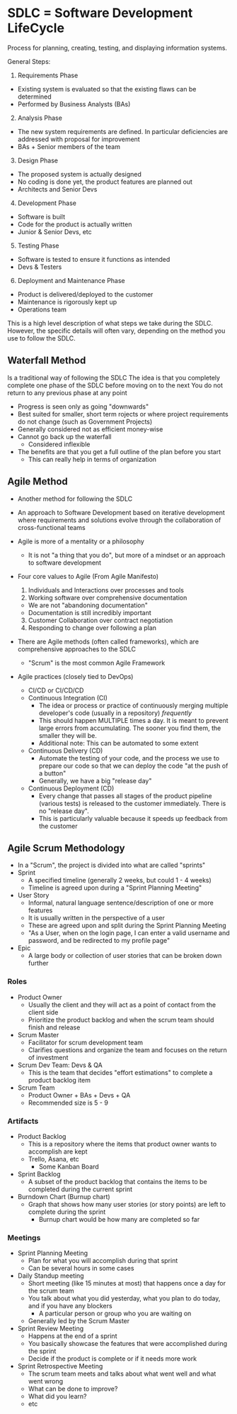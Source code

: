 # SDLC = Software Development LifeCycle
Process for planning, creating, testing, and displaying information systems.

General Steps:
1. Requirements Phase
  - Existing system is evaluated so that the existing flaws can be determined
  - Performed by Business Analysts (BAs)
2. Analysis Phase
  - The new system requirements are defined. In particular deficiencies are addressed with proposal for improvement
  - BAs + Senior members of the team
3. Design Phase
  - The proposed system is actually designed
  - No coding is done yet, the product features are planned out
  - Architects and Senior Devs
4. Development Phase
  - Software is built
  - Code for the product is actually written
  - Junior & Senior Devs, etc
5. Testing Phase
  - Software is tested to ensure it functions as intended
  - Devs & Testers
6. Deployment and Maintenance Phase
  - Product is delivered/deployed to the customer
  - Maintenance is rigorously kept up
  - Operations team

This is a high level description of what steps we take during the SDLC. However, the specific details will often vary, depending on the method you use to follow the SDLC.

## Waterfall Method

Is a traditional way of following the SDLC
The idea is that you completely complete one phase of the SDLC before moving on to the next
You do not return to any previous phase at any point

- Progress is seen only as going "downwards"
- Best suited for smaller, short term rojects or where project requirements do not change (such as Government Projects)
- Generally considered not as efficient money-wise
- Cannot go back up the waterfall
  - Considered inflexible
- The benefits are that you get a full outline of the plan before you start
  - This can really help in terms of organization

## Agile Method

- Another method for following the SDLC
- An approach to Software Development based on iterative development where requirements and solutions evolve through the collaboration of cross-functional teams
- Agile is more of a mentality or a philosophy
  - It is not "a thing that you do", but more of a mindset or an approach to software development
- Four core values to Agile (From Agile Manifesto)
  1. Individuals and Interactions over processes and tools
  2. Working software over comprehensive documentation
    - We are not "abandoning documentation"
    - Documentation is still incredibly important
  3. Customer Collaboration over contract negotiation
  4. Responding to change over following a plan

- There are Agile methods (often called frameworks), which are comprehensive approaches to the SDLC
  - "Scrum" is the most common Agile Framework
- Agile practices (closely tied to DevOps)
  - CI/CD or CI/CD/CD
  - Continuous Integration (CI)
    - The idea or process or practice of continuously merging multiple developer's code (usually in a repository) *frequently*
    - This should happen MULTIPLE times a day. It is meant to prevent large errors from accumulating. The sooner you find them, the smaller they will be.
    - Additional note: This can be automated to some extent
  - Continuous Delivery (CD)
    - Automate the testing of your code, and the process we use to prepare our code so that we can deploy the code "at the push of a button"
    - Generally, we have a big "release day"
  - Continuous Deployment (CD)
    - Every change that passes all stages of the product pipeline (various tests) is released to the customer immediately. There is no "release day".
    - This is particularly valuable because it speeds up feedback from the customer

## Agile Scrum Methodology
- In a "Scrum", the project is divided into what are called "sprints"
- Sprint
  - A specified timeline (generally 2 weeks, but could 1 - 4 weeks)
  - Timeline is agreed upon during a "Sprint Planning Meeting"
- User Story
  - Informal, natural language sentence/description of one or more features
  - It is usually written in the perspective of a user
  - These are agreed upon and split during the Sprint Planning Meeting
  - "As a User, when on the login page, I can enter a valid username and password, and be redirected to my profile page"
- Epic
  - A large body or collection of user stories that can be broken down further

### Roles
- Product Owner
  - Usually the client and they will act as a point of contact from the client side
  - Prioritize the product backlog and when the scrum team should finish and release
- Scrum Master
  - Facilitator for scrum development team
  - Clarifies questions and organize the team and focuses on the return of investment
- Scrum Dev Team: Devs & QA
  - This is the team that decides "effort estimations" to complete a product backlog item
- Scrum Team
  - Product Owner + BAs + Devs + QA
  - Recommended size is 5 - 9

### Artifacts
- Product Backlog
  - This is a repository where the items that product owner wants to accomplish are kept
  - Trello, Asana, etc
    - Some Kanban Board
- Sprint Backlog
  - A subset of the product backlog that contains the items to be completed during the current sprint
- Burndown Chart (Burnup chart)
  - Graph that shows how many user stories (or story points) are left to complete during the sprint
    - Burnup chart would be how many are completed so far

### Meetings
- Sprint Planning Meeting
  - Plan for what you will accomplish during that sprint
  - Can be several hours in some cases
- Daily Standup meeting
  - Short meeting (like 15 minutes at most) that happens once a day for the scrum team
  - You talk about what you did yesterday, what you plan to do today, and if you have any blockers
    - A particular person or group who you are waiting on
  - Generally led by the Scrum Master
- Sprint Review Meeting
  - Happens at the end of a sprint
  - You basically showcase the features that were accomplished during the sprint
  - Decide if the product is complete or if it needs more work
- Sprint Retrospective Meeting
  - The scrum team meets and talks about what went well and what went wrong
  - What can be done to improve?
  - What did you learn?
  - etc
